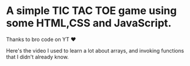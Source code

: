 # A simple TIC TAC TOE game using some HTML,CSS and JavaScript.

Thanks to bro code on YT :heart:

Here's the video I used to learn a lot about arrays, and invoking functions that I didn't already know.
